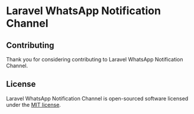 # Laravel WhatsApp Notification Channel

## Contributing

Thank you for considering contributing to Laravel WhatsApp Notification Channel.

## License

Laravel WhatsApp Notification Channel is open-sourced software licensed under the [MIT license](LICENSE.md).
